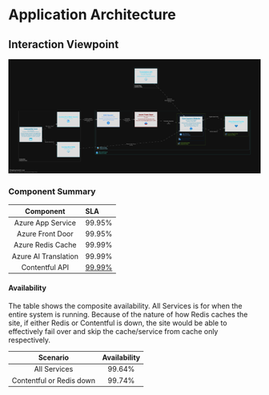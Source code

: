 # Application Architecture

## Interaction Viewpoint

![Interaction viewpoint](../images/Application_Architecture.png)

### Component Summary

|      Component       | SLA                                               |
|:--------------------:|:--------------------------------------------------|
|  Azure App Service   | 99.95%                                            |
|   Azure Front Door   | 99.95%                                            |
|  Azure Redis Cache   | 99.99%                                            |
| Azure AI Translation | 99.99%                                            |
|    Contentful API    | [99.99%](https://www.contentful.com/enterprise/)  |

#### Availability

The table shows the composite availability. All Services is for when the entire system is running.
Because of the nature of how Redis caches the site, if either Redis or Contentful is down, the site would be able to
effectively fail over and skip the cache/service from cache only respectively.

|         Scenario         | Availability |
|:------------------------:|:------------:|
|      All Services        |    99.64%    |
| Contentful or Redis down |    99.74%    |"